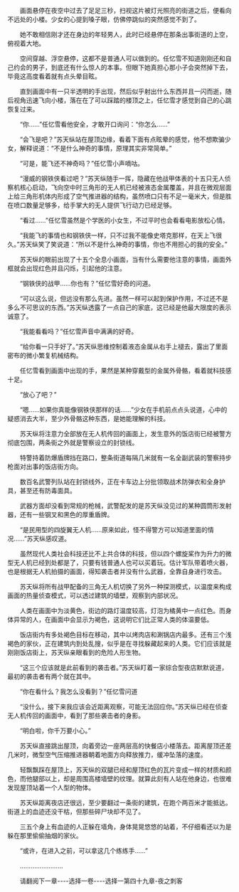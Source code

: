 <div class="read-content j_readContent" id="">
                <p>　　画面悬停在夜空中过去了足足三秒，扫视这片被灯光照亮的街道之后，便看向不远处的小楼。少女的心提到嗓子眼，仿佛停跳似的突然感觉不到了。<p>　　她不敢相信刚才还在身边的年轻男人，此时已经悬停在那条出事街道的上空，俯视着大地。<p>　　空间穿越、浮空悬停，这都不是普通人可以做到的。任忆雪不知道刚刚还和自己约会的男子，到底还有什么惊人的本事。但眼下她真担心那小子会突然掉下去，毕竟这高度看着就有点头晕目眩。<p>　　直到画面中有一只半透明的手出现，然后似乎射出什么东西并且一闪而逝，随后视角迅速飞向小楼，落在在了可以踩踏的楼顶之上，任忆雪才感觉到自己的心跳恢复过来。<p>　　“你……”任忆雪看他安全，才敢开口询问：“你怎么……”<p>　　“会飞是吧？”苏天纵站在屋顶边缘，看着下面有点眩晕的感觉，他不想欺骗少女，解释说道：“不是什么神奇的事情，原理其实非常简单。”<p>　　“可是，能飞还不神奇吗？”任忆雪小声嘀咕。<p>　　“漫威的钢铁侠看过吧？”苏天纵随手一挥，隐藏在他战甲体表的十五只无人侦察机核心启动，飞向空中时三角形的无人机已经被液态金属覆盖，并且在微观层面上给三角形机体内形成了空气推进器的结构，虽然喷口只有不足一毫米大，但是胜在喷口数量足够多，给手掌大的无人提供飞行动力已经足够。<p>　　“看过……”任忆雪虽然是个学医的小女生，不过平时也会看看电影放松心情。<p>　　“我能飞的事情也和钢铁侠一样，只不过我不能像史塔克那样，在天上飞很久。”苏天纵笑了笑说道：“所以不是什么神奇的事情，你也不用担心的我的安全。”<p>　　苏天纵的眼前出现了十五个全息小画面，当有什么需要他注意的事情，画面外框就会出现红色并且闪烁，引起他的注意。<p>　　“钢铁侠的战甲……你也有？”任忆雪好奇的问道。<p>　　“可以这么说，但远没有那么先进。虽然一样可以起到保护作用，不过还不是多么不可思议的东西。”苏天纵透露了一点自己的家底，这已经是他最大限度的表示诚意了。<p>　　“我能看看吗？”任忆雪声音中满满的好奇。<p>　　“给你看一只手好了。”苏天纵思维控制着液态金属从右手上褪去，露出了里面密布的微小繁复机械结构。<p>　　任忆雪看到画面中出现的手，果然是某种穿戴型的金属外骨骼，看着就科技感十足。<p>　　“放心了吧？”<p>　　“嗯……如果你真能像钢铁侠那样的话……”少女在手机前点点头说道，心中的疑惑消去大半，至少外骨骼这种东西，是她能理解的科技。<p>　　苏天纵将注意力全部放在无人机传回的画面上，发生意外的饭店街已经被警方彻底包围，两条街之外就是警察设立的封锁线。<p>　　特警持着防爆盾牌挡在路口，整条街道每隔几米就有一名全副武装的警察持步枪面对出事的饭店街方向。<p>　　数百名武警列队站在封锁线外，正在卡车边上分批领取战术防弹衣和全身护具，甚至还有防毒面具。<p>　　武器方面却没看到常规的枪械，武警配发的是苏天纵没见过的某种圆筒形发射器，还有一些钢叉和黑色的厚重盾牌。<p>　　“是民用型的四旋翼无人机……原来如此，怪不得警方可以知道里面的情况……”苏天纵感叹道。<p>　　虽然现代人类社会科技还比不上共合体的科技，但以四个螺旋桨作为升力的微型无人机已经到处都是了，只要有钱普通人也可以买着玩。估计军队带着喷火器，也是根据无人机拍摄的画面，得知袭击者并没有什么武器，全靠自身进行攻击。<p>　　苏天纵将所有战甲配备的三角无人机切换了另外一种探测模式，以温度来构成画面的热量侦查模式，可以透过建筑的墙壁，观察到内部状况。<p>　　人类在画面中为淡黄色，街边的路灯温度较高，灯泡为橘黄中一点红色。而身体异常的人，在画面中会显示为褐色，这说明它们比正常人类的体温要低。<p>　　饭店街内有多处褐色目标在移动，其中以烤肉店和涮锅店内最多。还有三个浅褐色的家伙，正在建筑内到处乱搜，似乎是在寻找躲藏起来的人类。它们应该就是刚刚饭店街上，苏天纵亲眼看到的危险人形生物。<p>　　“这三个应该就是此前看到的袭击者。”苏天纵盯着一家综合型夜店默默说道，最初的袭击者有两个就在其中。<p>　　“你在看什么？我怎么没看到？”任忆雪问道<p>　　“没什么，接下来我应该会近距离观察，可能无法回应你。”苏天纵已经在侦查无人机传回的画面中，看到了那些袭击者的身影。<p>　　“明白啦，你千万要小心。”<p>　　苏天纵直接跳出屋顶，向着旁边一座两层高的快餐店小楼落去。距离屋顶还差几米时，微型空气压缩推进器朝着地面方向释放推力，缓冲坠落的速度。<p>　　轻飘飘踩在屋顶上，苏天纵的双腿已经和屋顶红色的瓦片变成一样的材质和颜色，而他腿部以上，却是周围高楼墙壁的纹理。就算此刻有人站在他身边，也很难发现屋顶站着一个人型的物体。<p>　　苏天纵距离夜店还很远，至少要翻过一条街的建筑，在跑个两百米才能抵达。街道上的血迹还没干枯，但那些碎尸块却不见了。<p>　　三五个身上有血迹的人正躲在墙角，身体晃晃悠悠的站着，不仔细看还以为是躲在那里偷偷抽烟的家伙。<p>　　“或许，在进入之前，可以拿这几个练练手……”<p>　　……………………<p>　　请翻阅下一章----选择一卷----选择一第四十九章-夜之刺客<p> 
            </div>